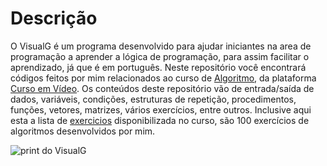 # Descrição
O VisualG é um programa desenvolvido para ajudar iniciantes na area de programação a aprender a lógica de programação, para assim facilitar o aprendizado, já que é em português. Neste repositório você encontrará códigos feitos por mim relacionados ao curso de [Algoritmo](https://www.cursoemvideo.com/curso/curso-de-algoritmo/), da plataforma [Curso em Vídeo](https://www.cursoemvideo.com/). Os conteúdos deste repositório vão de entrada/saída de dados, variáveis, condições, estruturas de repetição, procedimentos, funções, vetores, matrizes, vários exercícios, entre outros. Inclusive aqui esta a lista de [exercicios](https://github.com/LucasDevRJ/algoritmo/files/14608953/exercicios-algoritmos.pdf) disponibilizada no curso, são 100 exercícios de algoritmos desenvolvidos por mim.

![print do VisualG](https://github.com/LucasDevRJ/algoritmo/assets/95040236/515e2493-746d-4922-b12c-4c8ce5905c45)
